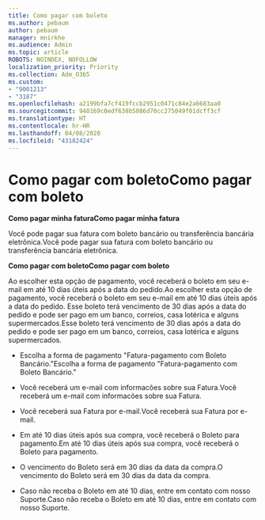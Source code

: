 ```yaml
---
title: Como pagar com boleto
ms.author: pebaum
author: pebaum
manager: mnirkhe
ms.audience: Admin
ms.topic: article
ROBOTS: NOINDEX, NOFOLLOW
localization_priority: Priority
ms.collection: Adm_O365
ms.custom:
- "9001213"
- "3187"
ms.openlocfilehash: a2199bfa7cf419fccb2951c0471c84e2a6683aa0
ms.sourcegitcommit: 940169c0edf638b5086d70cc275049f01dcff3cf
ms.translationtype: HT
ms.contentlocale: hr-HR
ms.lasthandoff: 04/08/2020
ms.locfileid: "43182424"
---
```

# <a name="como-pagar-com-boleto"></a><span data-ttu-id="b9ea1-102">Como pagar com boleto</span><span class="sxs-lookup"><span data-stu-id="b9ea1-102">Como pagar com boleto</span></span>

<span data-ttu-id="b9ea1-103">**Como pagar minha fatura**</span><span class="sxs-lookup"><span data-stu-id="b9ea1-103">**Como pagar minha fatura**</span></span>

<span data-ttu-id="b9ea1-104">Você pode pagar sua fatura com boleto bancário ou transferência bancária eletrônica.</span><span class="sxs-lookup"><span data-stu-id="b9ea1-104">Você pode pagar sua fatura com boleto bancário ou transferência bancária eletrônica.</span></span>

<span data-ttu-id="b9ea1-105">**Como pagar com  boleto**</span><span class="sxs-lookup"><span data-stu-id="b9ea1-105">**Como pagar com  boleto**</span></span>

<span data-ttu-id="b9ea1-106">Ao escolher  esta opção de pagamento, você receberá o boleto em seu e-mail em até 10 dias úteis após a data do pedido.</span><span class="sxs-lookup"><span data-stu-id="b9ea1-106">Ao escolher  esta opção de pagamento, você receberá o boleto em seu e-mail em até 10 dias úteis após a data do pedido.</span></span> <span data-ttu-id="b9ea1-107">Esse boleto terá vencimento de 30 dias após a data do pedido e pode ser pago em um banco, correios, casa lotérica e alguns supermercados.</span><span class="sxs-lookup"><span data-stu-id="b9ea1-107">Esse boleto terá vencimento de 30 dias após a data do pedido e pode ser pago em um banco, correios, casa lotérica e alguns supermercados.</span></span>

- <span data-ttu-id="b9ea1-108">Escolha a forma de pagamento "Fatura-pagamento com Boleto Bancário."</span><span class="sxs-lookup"><span data-stu-id="b9ea1-108">Escolha a forma de pagamento "Fatura-pagamento com Boleto Bancário."</span></span>

- <span data-ttu-id="b9ea1-109">Você receberá um e-mail com informacões sobre sua Fatura.</span><span class="sxs-lookup"><span data-stu-id="b9ea1-109">Você receberá um e-mail com informacões sobre sua Fatura.</span></span>

- <span data-ttu-id="b9ea1-110">Você receberá sua Fatura por e-mail.</span><span class="sxs-lookup"><span data-stu-id="b9ea1-110">Você receberá sua Fatura por e-mail.</span></span>

- <span data-ttu-id="b9ea1-111">Em até 10 dias úteis após sua compra, você receberá o Boleto para pagamento.</span><span class="sxs-lookup"><span data-stu-id="b9ea1-111">Em até 10 dias úteis após sua compra, você receberá o Boleto para pagamento.</span></span>

- <span data-ttu-id="b9ea1-112">O vencimento do Boleto será em 30 dias da data da compra.</span><span class="sxs-lookup"><span data-stu-id="b9ea1-112">O vencimento do Boleto será em 30 dias da data da compra.</span></span>

- <span data-ttu-id="b9ea1-113">Caso não receba o Boleto em até 10 dias, entre em contato com nosso Suporte.</span><span class="sxs-lookup"><span data-stu-id="b9ea1-113">Caso não receba o Boleto em até 10 dias, entre em contato com nosso Suporte.</span></span>

